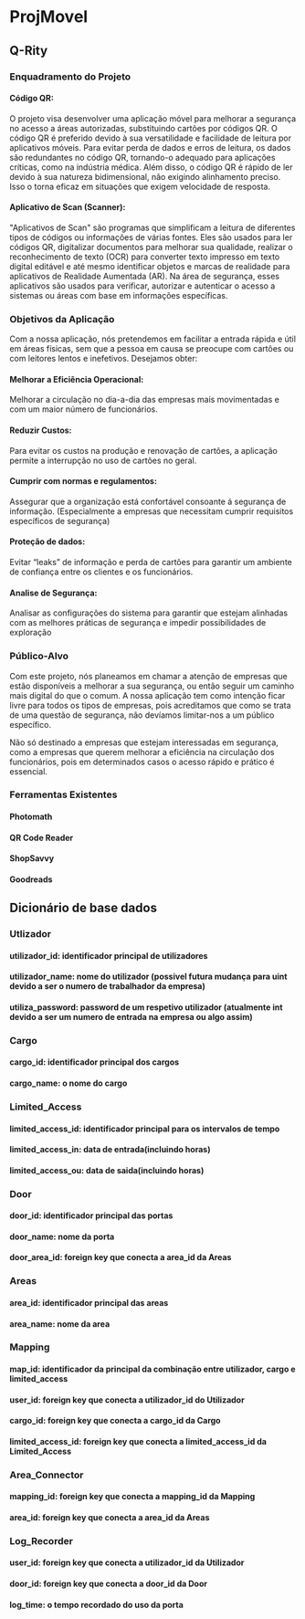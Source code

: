 # ProjMovel


## Q-Rity

### Enquadramento do Projeto 
#### Código QR: 
O projeto visa desenvolver uma aplicação móvel para melhorar a segurança no acesso a áreas autorizadas, substituindo cartões por códigos QR. O código QR é preferido devido à sua versatilidade e facilidade de leitura por aplicativos móveis. Para evitar perda de dados e erros de leitura, os dados são redundantes no código QR, tornando-o adequado para aplicações críticas, como na indústria médica. Além disso, o código QR é rápido de ler devido à sua natureza bidimensional, não exigindo alinhamento preciso. Isso o torna eficaz em situações que exigem velocidade de resposta.

#### Aplicativo de Scan (Scanner): 
"Aplicativos de Scan" são programas que simplificam a leitura de diferentes tipos de códigos ou informações de várias fontes. Eles são usados para ler códigos QR, digitalizar documentos para melhorar sua qualidade, realizar o reconhecimento de texto (OCR) para converter texto impresso em texto digital editável e até mesmo identificar objetos e marcas de realidade para aplicativos de Realidade Aumentada (AR). Na área de segurança, esses aplicativos são usados para verificar, autorizar e autenticar o acesso a sistemas ou áreas com base em informações específicas.

### Objetivos da Aplicação 
Com a nossa aplicação, nós pretendemos em facilitar a entrada rápida e útil em áreas físicas, sem que a pessoa em causa se preocupe com cartões ou com leitores lentos e inefetivos. Desejamos obter: 

#### Melhorar a Eficiência Operacional: 
Melhorar a circulação no dia-a-dia das empresas mais movimentadas e com um maior número de funcionários. 

#### Reduzir Custos:
Para evitar os custos na produção e renovação de cartões, a aplicação permite a interrupção no uso de cartões no geral. 

#### Cumprir com normas e regulamentos: 
Assegurar que a organização está confortável consoante á segurança de informação. (Especialmente a empresas que necessitam cumprir requisitos específicos de segurança) 
 
#### Proteção de dados: 
Evitar “leaks” de informação e perda de cartões para garantir um ambiente de confiança entre os clientes e os funcionários. 

#### Analise de Segurança: 
Analisar as configurações do sistema para garantir que estejam alinhadas com as melhores práticas de segurança e impedir possibilidades de exploração

### Público-Alvo
Com este projeto, nós planeamos em chamar a atenção de empresas que estão disponíveis a melhorar a sua segurança, ou então seguir um caminho mais digital do que o comum. A nossa aplicação tem como intenção ficar livre para todos os tipos de empresas, pois acreditamos que como se trata de uma questão de segurança, não devíamos limitar-nos a um público específico.  

Não só destinado a empresas que estejam interessadas em segurança, como a empresas que querem melhorar a eficiência na circulação dos funcionários, pois em determinados casos o acesso rápido e prático é essencial. 

### Ferramentas Existentes 
#### Photomath
#### QR Code Reader
#### ShopSavvy
#### Goodreads


## Dicionário de base dados

### Utlizador
#### utilizador_id: identificador principal de utilizadores
#### utilizador_name: nome do utilizador (possivel futura mudança para uint devido a ser o numero de trabalhador da empresa)
#### utiliza_password: password de um respetivo utilizador (atualmente int devido a ser um numero de entrada na empresa ou algo assim)

### Cargo
#### cargo_id: identificador principal dos cargos
#### cargo_name: o nome do cargo

### Limited_Access
#### limited_access_id: identificador principal para os intervalos de tempo 
#### limited_access_in: data de entrada(incluindo horas)
#### limited_access_ou: data de saida(incluindo horas)

### Door
#### door_id: identificador principal das portas
#### door_name: nome da porta
#### door_area_id: foreign key que conecta a area_id da Areas

### Areas
#### area_id: identificador principal das areas
#### area_name: nome da area

### Mapping
#### map_id: identificador da principal da combinação entre utilizador, cargo e limited_access
#### user_id: foreign key que conecta a utilizador_id do Utilizador
#### cargo_id: foreign key  que conecta a cargo_id da Cargo
#### limited_access_id: foreign key que conecta a limited_access_id da Limited_Access

### Area_Connector
#### mapping_id: foreign key que conecta a mapping_id da Mapping
#### area_id: foreign key que conecta a area_id da Areas

### Log_Recorder
#### user_id: foreign key que conecta a utilizador_id da Utilizador
#### door_id: foreign key que conecta a door_id da Door
#### log_time: o tempo recordado do uso da porta
